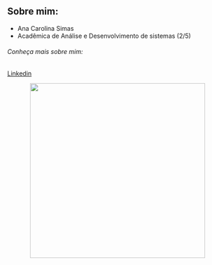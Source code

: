 ## **Sobre mim**: 
- Ana Carolina Simas
- Acadêmica de Análise e Desenvolvimento de sistemas (2/5)

###### Conheça mais sobre mim:
[Linkedin](https://www.linkedin.com/in/ana-carolina-lambertucci-simas/)

<p align = center>
<img src = "https://i2.wp.com/allhtaccess.info/wp-content/uploads/2018/03/programming.gif?fit=1281%2C716&ssl=1" width = 400>
</p>
